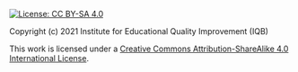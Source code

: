 [![License: CC BY-SA 4.0](https://img.shields.io/badge/License-CC%20BY--SA%204.0-lightgrey.svg)](https://creativecommons.org/licenses/by-sa/4.0/)

Copyright (c) 2021 Institute for Educational Quality Improvement (IQB)

This work is licensed under a
[Creative Commons Attribution-ShareAlike 4.0 International License](https://creativecommons.org/licenses/by-sa/4.0/).
